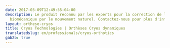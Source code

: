 ```yaml
---
date: 2017-05-09T12:49:55-04:00
description: Le produit reconnu par les experts pour la correction de la dysfonction
  biomécanique par le mouvement naturel. Contactez-nous pour plus d'informations.
layout: orthese-cryos
title: Cryos Technologies | Orthèses Cryos dynamiques
translatedslug: en/professionals/cryos-orthotics
gab2b: true
---
```


